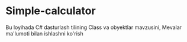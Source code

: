 # Simple-calculator
Bu loyihada C# dasturlash tilining Class va obyektlar mavzusini, Mevalar ma'lumoti bilan ishlashni ko'rish
